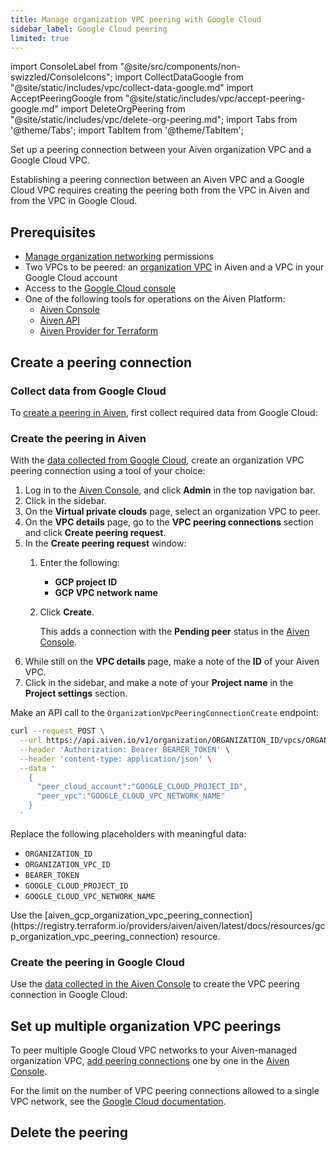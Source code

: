 ```yaml
---
title: Manage organization VPC peering with Google Cloud
sidebar_label: Google Cloud peering
limited: true
---
```


import ConsoleLabel from "@site/src/components/non-swizzled/ConsoleIcons";
import CollectDataGoogle from "@site/static/includes/vpc/collect-data-google.md"
import AcceptPeeringGoogle from "@site/static/includes/vpc/accept-peering-google.md"
import DeleteOrgPeering from "@site/static/includes/vpc/delete-org-peering.md";
import Tabs from '@theme/Tabs';
import TabItem from '@theme/TabItem';

Set up a peering connection between your Aiven organization VPC and a Google Cloud VPC.

Establishing a peering connection between an Aiven VPC and a Google Cloud VPC requires
creating the peering both from the VPC in Aiven and from the VPC in Google Cloud.

## Prerequisites

- [Manage organization networking](/docs/platform/concepts/permissions#organization-permissions)
  permissions
- Two VPCs to be peered: an
  [organization VPC](/docs/platform/howto/manage-organization-vpc#create-an-organization-vpc)
  in Aiven and a VPC in your Google Cloud account
- Access to the [Google Cloud console](https://console.cloud.google.com/)
- One of the following tools for operations on the Aiven Platform:
  - [Aiven Console](https://console.aiven.io/)
    <!-- [Aiven CLI](/docs/tools/cli) -->
  - [Aiven API](/docs/tools/api)
  - [Aiven Provider for Terraform](/docs/tools/terraform)

## Create a peering connection

### Collect data from Google Cloud

To [create a peering in Aiven](/docs/platform/howto/manage-org-vpc-peering-google#create-the-peering-in-aiven),
first collect required data from Google Cloud:

<CollectDataGoogle/>

### Create the peering in Aiven

With the
[data collected from Google Cloud](/docs/platform/howto/manage-org-vpc-peering-google#collect-data-from-google-cloud),
create an organization VPC peering connection using a tool of your choice:

<Tabs groupId="group1">
<TabItem value="console" label="Aiven Console" default>

1. Log in to the [Aiven Console](https://console.aiven.io/), and click **Admin** in the
   top navigation bar.
1. Click <ConsoleLabel name="vpcs"/> in the sidebar.
1. On the **Virtual private clouds** page, select an organization VPC to peer.
1. On the **VPC details** page, go to the **VPC peering connections** section and
   click **Create peering request**.
1. In the **Create peering request** window:
   1. Enter the following:
      - **GCP project ID**
      - **GCP VPC network name**
   1. Click **Create**.

      This adds a connection with the **Pending peer** status in the
      [Aiven Console](https://console.aiven.io/).
1. While still on the **VPC details** page, make a note of the **ID** of your Aiven VPC.
1. Click <ConsoleLabel name="service settings"/> in the sidebar, and make a note of your
   **Project name** in the **Project settings** section.

</TabItem>
<!--
<TabItem value="cli" label="Aiven CLI">

Run the `avn organization vpc peering-connection create` command:

```bash
avn organization vpc peering-connection create \
  --organization-id AIVEN_ORGANIZATION_ID      \
  --organization-vpc-id AIVEN_ORGANIZATION_VPC_ID   \
  --peer-cloud-account GOOGLE_CLOUD_PROJECT_ID \
  --peer-vpc GOOGLE_CLOUD_VPC_NETWORK_NAME
```

Replace `AIVEN_ORGANIZATION_ID`, `AIVEN_ORGANIZATION_VPC_ID`, `GOOGLE_CLOUD_PROJECT_ID`,
and `GOOGLE_CLOUD_VPC_NETWORK_NAME` as needed.

</TabItem>
-->
<TabItem value="api" label="Aiven API">

Make an API call to the `OrganizationVpcPeeringConnectionCreate` endpoint:

```bash
curl --request POST \
  --url https://api.aiven.io/v1/organization/ORGANIZATION_ID/vpcs/ORGANIZATION_VPC_ID/peering-connections \
  --header 'Authorization: Bearer BEARER_TOKEN' \
  --header 'content-type: application/json' \
  --data '
    {
      "peer_cloud_account":"GOOGLE_CLOUD_PROJECT_ID",
      "peer_vpc":"GOOGLE_CLOUD_VPC_NETWORK_NAME"
    }
  '
```

Replace the following placeholders with meaningful data:

- `ORGANIZATION_ID`
- `ORGANIZATION_VPC_ID`
- `BEARER_TOKEN`
- `GOOGLE_CLOUD_PROJECT_ID`
- `GOOGLE_CLOUD_VPC_NETWORK_NAME`

</TabItem>
<TabItem value="tf" label="Aiven Provider for Terraform">
Use the
[aiven_gcp_organization_vpc_peering_connection](https://registry.terraform.io/providers/aiven/aiven/latest/docs/resources/gcp_organization_vpc_peering_connection)
resource.
</TabItem>
</Tabs>

### Create the peering in Google Cloud

Use the
[data collected in the Aiven Console](/docs/platform/howto/manage-org-vpc-peering-google#create-the-peering-in-aiven)
to create the VPC peering connection in Google Cloud:

<AcceptPeeringGoogle/>

## Set up multiple organization VPC peerings

To peer multiple Google Cloud VPC networks to your Aiven-managed organization VPC,
[add peering connections](/docs/platform/howto/manage-org-vpc-peering-google#create-a-peering-connection)
one by one in the [Aiven Console](https://console.aiven.io).

For the limit on the number of VPC peering connections allowed to a single VPC network,
see the [Google Cloud documentation](https://cloud.google.com/vpc/docs/quota).

## Delete the peering

<DeleteOrgPeering/>
